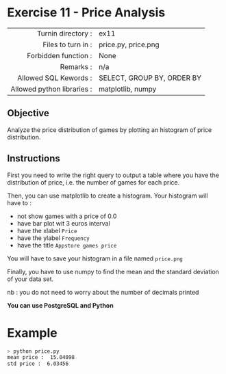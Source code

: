 # Exercise 11 - Price Analysis

|                         |                    |
| -----------------------:| ------------------ |
|   Turnin directory :    |  ex11              |
|   Files to turn in :    |  price.py, price.png |
|   Forbidden function :  |  None              |
|   Remarks :             |  n/a               |
|   Allowed SQL Kewords : |  SELECT, GROUP BY, ORDER BY |
|   Allowed python libraries : |  matplotlib, numpy |

## Objective

Analyze the price distribution of games by plotting an histogram of price distribution. 

## Instructions

First you need to write the right query to output a table where you have the distribution of price, i.e. the number of games for each price. 

Then, you can use matplotlib to create a histogram. Your histogram will have to :
- not show games with a price of 0.0
- have bar plot wit 3 euros interval
- have the xlabel `Price`
- have the ylabel `Frequency`
- have the title `Appstore games price`

You will have to save your histogram in a file named `price.png`

Finally, you have to use numpy to find the mean and the standard deviation of your data set.

nb : you do not need to worry about the number of decimals printed

**You can use PostgreSQL and Python**

# Example

```bash
> python price.py
mean price :  15.04098
std price :  6.03456
```